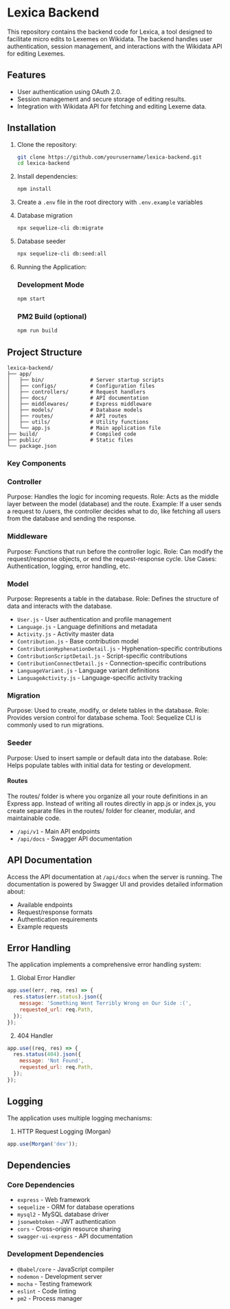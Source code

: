 # Lexica Backend

This repository contains the backend code for Lexica, a tool designed to facilitate micro edits to Lexemes on Wikidata. The backend handles user authentication, session management, and interactions with the Wikidata API for editing Lexemes.

## Features
- User authentication using OAuth 2.0.
- Session management and secure storage of editing results.
- Integration with Wikidata API for fetching and editing Lexeme data.

## Installation

1. Clone the repository:
   ```bash
   git clone https://github.com/yourusername/lexica-backend.git
   cd lexica-backend
   ```

2. Install dependencies:
   ```bash
   npm install
   ```

3. Create a `.env` file in the root directory with `.env.example` variables

4. Database migration
   ```bash
   npx sequelize-cli db:migrate 
   ```

5. Database seeder
   ```bash
   npx sequelize-cli db:seed:all 
   ```

6. Running the Application:
   ### Development Mode
   ```bash
   npm start
   ```
   ### PM2 Build (optional)
   ```bash
   npm run build
   ```


## Project Structure

```
lexica-backend/
├── app/
│   ├── bin/               # Server startup scripts
│   ├── configs/           # Configuration files
│   ├── controllers/       # Request handlers
│   ├── docs/              # API documentation
│   ├── middlewares/       # Express middleware
│   ├── models/            # Database models
│   ├── routes/            # API routes
│   ├── utils/             # Utility functions
│   └── app.js             # Main application file
├── build/                 # Compiled code
├── public/                # Static files
└── package.json
```

### Key Components

### Controller
Purpose: Handles the logic for incoming requests.
Role: Acts as the middle layer between the model (database) and the route.
Example: If a user sends a request to /users, the controller decides what to do, like fetching all users from the database and sending the response.

### Middleware
Purpose: Functions that run before the controller logic.
Role: Can modify the request/response objects, or end the request-response cycle.
Use Cases: Authentication, logging, error handling, etc.

### Model
Purpose: Represents a table in the database.
Role: Defines the structure of data and interacts with the database.

- `User.js` - User authentication and profile management
- `Language.js` - Language definitions and metadata
- `Activity.js` - Activity master data
- `Contribution.js` - Base contribution model
- `ContributionHyphenationDetail.js` - Hyphenation-specific contributions
- `ContributionScriptDetail.js` - Script-specific contributions
- `ContributionConnectDetail.js` - Connection-specific contributions
- `LanguageVariant.js` - Language variant definitions
- `LanguageActivity.js` - Language-specific activity tracking

### Migration
Purpose: Used to create, modify, or delete tables in the database.
Role: Provides version control for database schema.
Tool: Sequelize CLI is commonly used to run migrations.

### Seeder
Purpose: Used to insert sample or default data into the database.
Role: Helps populate tables with initial data for testing or development.

#### Routes
The routes/ folder is where you organize all your route definitions in an Express app. Instead of writing all routes directly in app.js or index.js, you create separate files in the routes/ folder for cleaner, modular, and maintainable code.

- `/api/v1` - Main API endpoints
- `/api/docs` - Swagger API documentation

## API Documentation

Access the API documentation at `/api/docs` when the server is running. The documentation is powered by Swagger UI and provides detailed information about:
- Available endpoints
- Request/response formats
- Authentication requirements
- Example requests

## Error Handling

The application implements a comprehensive error handling system:

1. Global Error Handler
```javascript
app.use((err, req, res) => {
  res.status(err.status).json({
    message: 'Something Went Terribly Wrong on Our Side :(',
    requested_url: req.Path,
  });
});
```

2. 404 Handler
```javascript
app.use((req, res) => {
  res.status(404).json({
    message: 'Not Found',
    requested_url: req.Path,
  });
});
```

## Logging

The application uses multiple logging mechanisms:

1. HTTP Request Logging (Morgan)
```javascript
app.use(Morgan('dev'));
```

## Dependencies

### Core Dependencies
- `express` - Web framework
- `sequelize` - ORM for database operations
- `mysql2` - MySQL database driver
- `jsonwebtoken` - JWT authentication
- `cors` - Cross-origin resource sharing
- `swagger-ui-express` - API documentation

### Development Dependencies
- `@babel/core` - JavaScript compiler
- `nodemon` - Development server
- `mocha` - Testing framework
- `eslint` - Code linting
- `pm2` - Process manager